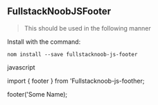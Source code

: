 ## FullstackNoobJSFooter

> This should be used in the following manner

Install with the command:
```
nom install --save fullstacknoob-js-footer
```
javascript

import { footer } from 'Fullstacknoob-js-foother;

footer('Some Name);
```